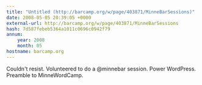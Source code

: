 ```yaml
---
title: "Untitled (http://barcamp.org/w/page/403871/MinneBarSessions)"
date: 2008-05-05 20:39:05 +0000
external-url: http://barcamp.org/w/page/403871/MinneBarSessions
hash: 7d587febeb5364a1011c0696c0942f79
annum:
    year: 2008
    month: 05
hostname: barcamp.org
---
```


Couldn't resist. Volunteered to do a @minnebar session. Power WordPress. Preamble to MinneWordCamp. 
